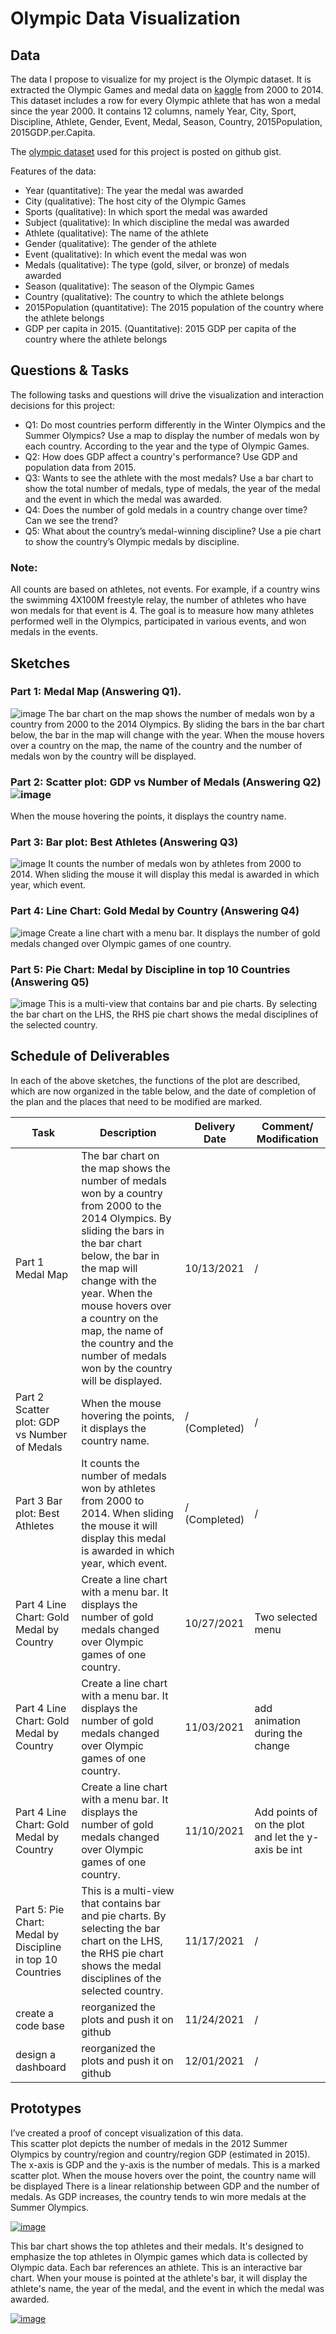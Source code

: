 # Olympic Data Visualization
## Data 

The data I propose to visualize for my project is the Olympic dataset. It is extracted the Olympic Games and medal data on [kaggle](https://www.kaggle.com/the-guardian/olympic-games) from 2000 to 2014. This dataset includes a row for every Olympic athlete that has won a medal since the year 2000. It contains 12 columns, namely Year, City, Sport, Discipline, Athlete, Gender, Event, Medal, Season, Country, 2015Population, 2015GDP.per.Capita.

The [olympic dataset](https://gist.github.com/RuofanChen/b8ab70bdb93f363cf55e6390ad39805b) used for this project is posted on github gist. 

Features of the data:
* Year (quantitative): The year the medal was awarded
* City (qualitative): The host city of the Olympic Games
* Sports (qualitative): In which sport the medal was awarded
* Subject (qualitative): In which discipline the medal was awarded
* Athlete (qualitative): The name of the athlete
* Gender (qualitative): The gender of the athlete
* Event (qualitative): In which event the medal was won
* Medals (qualitative): The type (gold, silver, or bronze) of medals awarded
* Season (qualitative): The season of the Olympic Games
* Country (qualitative): The country to which the athlete belongs
* 2015Population (quantitative): The 2015 population of the country where the athlete belongs
* GDP per capita in 2015. (Quantitative): 2015 GDP per capita of the country where the athlete belongs


## Questions & Tasks
The following tasks and questions will drive the visualization and interaction decisions for this project:  


* Q1: Do most countries perform differently in the Winter Olympics and the Summer Olympics? Use a map to display the number of medals won by each country. According to the year and the type of Olympic Games.
* Q2: How does GDP affect a country's performance? Use GDP and population data from 2015.
* Q3: Wants to see the athlete with the most medals? Use a bar chart to show the total number of medals, type of medals, the year of the medal and the event in which the medal was awarded.
* Q4: Does the number of gold medals in a country change over time? Can we see the trend?
* Q5: What about the country’s medal-winning discipline? Use a pie chart to show the country’s Olympic medals by discipline.

### Note:   
All counts are based on athletes, not events. For example, if a country wins the swimming 4X100M freestyle relay, the number of athletes who have won medals for that event is 4. The goal is to measure how many athletes performed well in the Olympics, participated in various events, and won medals in the events.  
  

## Sketches
### Part 1: Medal Map (Answering Q1). 
![image](https://user-images.githubusercontent.com/57047582/136890997-54e694de-5504-46c2-bde1-086ea42a4891.png)
The bar chart on the map shows the number of medals won by a country from 2000 to the 2014 Olympics. By sliding the bars in the bar chart below, the bar in the map will change with the year. When the mouse hovers over a country on the map, the name of the country and the number of medals won by the country will be displayed.  

### Part 2: Scatter plot: GDP vs Number of Medals (Answering Q2)![image](https://user-images.githubusercontent.com/57047582/136891150-2a1aec91-8325-4a9c-aaed-3354054fc217.png)
When the mouse hovering the points, it displays the country name.  

### Part 3: Bar plot: Best Athletes (Answering Q3)
![image](https://user-images.githubusercontent.com/57047582/136891248-24e2903b-bb31-42fe-ae19-d429bfd883ec.png)
It counts the number of medals won by athletes from 2000 to 2014. When sliding the mouse it will display this medal is awarded in which year, which event.  


### Part 4: Line Chart: Gold Medal by Country (Answering Q4)
![image](https://user-images.githubusercontent.com/57047582/137052860-673e6619-57d2-48c0-adde-239692452220.png)
Create a line chart with a menu bar. It displays the number of gold medals changed over Olympic games of one country.  


### Part 5: Pie Chart: Medal by Discipline in top 10 Countries (Answering Q5) 
![image](https://user-images.githubusercontent.com/57047582/136891351-8401b4dd-f05d-4a47-b7c4-0b2a16c8e077.png)
This is a multi-view that contains bar and pie charts. By selecting the bar chart on the LHS, the RHS pie chart shows the medal disciplines of the selected country.
  
  
## Schedule of Deliverables  
In each of the above sketches, the functions of the plot are described, which are now organized in the table below, and the date of completion of the plan and the places that need to be modified are marked.  

| Task  | Description | Delivery Date| Comment/ Modification |
| ------------- | ------------- | ------------- | ------------- |
| Part 1 Medal Map  | The bar chart on the map shows the number of medals won by a country from 2000 to the 2014 Olympics. By sliding the bars in the bar chart below, the bar in the map will change with the year. When the mouse hovers over a country on the map, the name of the country and the number of medals won by the country will be displayed.  |10/13/2021  | / |
| Part 2 Scatter plot: GDP vs Number of Medals | When the mouse hovering the points, it displays the country name.  | / (Completed)  | /|
| Part 3 Bar plot: Best Athletes |It counts the number of medals won by athletes from 2000 to 2014. When sliding the mouse it will display this medal is awarded in which year, which event. | / (Completed)  | / |
| Part 4 Line Chart: Gold Medal by Country |Create a line chart with a menu bar. It displays the number of gold medals changed over Olympic games of one country. | 10/27/2021  | Two selected menu|
| Part 4 Line Chart: Gold Medal by Country |Create a line chart with a menu bar. It displays the number of gold medals changed over Olympic games of one country. | 11/03/2021  | add animation during the change|
| Part 4 Line Chart: Gold Medal by Country |Create a line chart with a menu bar. It displays the number of gold medals changed over Olympic games of one country. | 11/10/2021  | Add points of on the plot and let the y-axis be int|
| Part 5: Pie Chart: Medal by Discipline in top 10 Countries |This is a multi-view that contains bar and pie charts. By selecting the bar chart on the LHS, the RHS pie chart shows the medal disciplines of the selected country.| 11/17/2021  | /|
| create a code base| reorganized the plots and push it on github| 11/24/2021  | /|
| design a dashboard| reorganized the plots and push it on github| 12/01/2021  | /|




## Prototypes
I’ve created a proof of concept visualization of this data.  
This scatter plot depicts the number of medals in the 2012 Summer Olympics by country/region and country/region GDP (estimated in 2015). The x-axis is GDP and the y-axis is the number of medals. This is a marked scatter plot. When the mouse hovers over the point, the country name will be displayed
There is a linear relationship between GDP and the number of medals. As GDP increases, the country tends to win more medals at the Summer Olympics.

[![image](https://user-images.githubusercontent.com/57047582/136861505-fce7a6a1-f1e4-406d-8e84-72f41540b078.png)](https://vizhub.com/RuofanChen/af53cd1647bd45ebbfd0886ad51f5e48)
    
This bar chart shows the top athletes and their medals. It's designed to emphasize the top athletes in Olympic games which data is collected by Olympic data. Each bar references an athlete. This is an interactive bar chart. When your mouse is pointed at the athlete's bar, it will display the athlete's name, the year of the medal, and the event in which the medal was awarded.  

[![image](https://user-images.githubusercontent.com/57047582/135732009-e0b53c03-3994-442e-b59e-84099494cccd.png)](https://vizhub.com/RuofanChen/80a0c887e536419fb4a98ca16fa856e2) 


